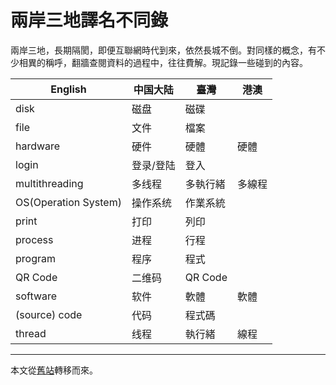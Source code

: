 # 兩岸三地譯名不同錄

兩岸三地，長期隔閡，即便互聯網時代到來，依然長城不倒。對同樣的概念，有不少相異的稱呼，翻牆查閱資料的過程中，往往費解。現記錄一些碰到的內容。

| English              | 中国大陆  | 臺灣     | 港澳   |
|----------------------|-----------|----------|--------|
| disk                 | 磁盘      | 磁碟     |        |
| file                 | 文件      | 檔案     |        |
| hardware             | 硬件      | 硬體     | 硬體   |
| login                | 登录/登陆 | 登入     |        |
| multithreading       | 多线程    | 多執行緒 | 多線程 |
| OS(Operation System) | 操作系统  | 作業系統 |        |
| print                | 打印      | 列印     |        |
| process              | 进程      | 行程     |        |
| program              | 程序      | 程式     |        |
| QR Code              | 二维码    | QR Code  |        |
| software             | 软件      | 軟體     | 軟體   |
| (source) code        | 代码      | 程式碼   |        |
| thread               | 线程      | 執行緒   | 線程   |

---

本文從[舊站](https://sites.google.com/site/iridiumsite/it/my-glossary/translation_cn_tw_hk)轉移而來。
